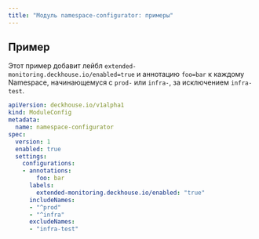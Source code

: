 ```yaml
---
title: "Модуль namespace-configurator: примеры"
---
```


## Пример

Этот пример добавит лейбл `extended-monitoring.deckhouse.io/enabled=true` и аннотацию `foo=bar` к каждому Namespace, начинающемуся с `prod-` или `infra-`, за исключением `infra-test`.

```yaml
apiVersion: deckhouse.io/v1alpha1
kind: ModuleConfig
metadata:
  name: namespace-configurator
spec:
  version: 1
  enabled: true
  settings:
    configurations:
    - annotations:
        foo: bar
      labels:
        extended-monitoring.deckhouse.io/enabled: "true"
      includeNames:
      - "^prod"
      - "^infra"
      excludeNames:
      - "infra-test"
```
